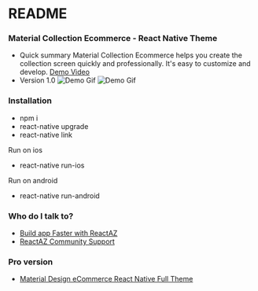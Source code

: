 # README #


### Material Collection Ecommerce - React Native Theme ###

* Quick summary
Material Collection Ecommerce helps you create the collection screen quickly and professionally. It's easy to customize and develop. [Demo Video](https://www.youtube.com/watch?v=bvAij4A8EAw)
* Version 1.0
![Demo Gif](http://g.recordit.co/28yCIsoseq.gif)
![Demo Gif](http://g.recordit.co/7YGR2Q8e9u.gif)

### Installation ###

* npm i
* react-native upgrade
* react-native link

Run on ios
* react-native run-ios

Run on android
* react-native run-android


### Who do I talk to? ###
* [Build app Faster with ReactAZ](https://reactaz.com/?utm_source=github&utm_medium=talk2pro_material_collection)
* [ReactAZ Community Support](https://support.reactaz.com/?utm_source=github&utm_medium=talk2pro_material_collection)

### Pro version ###
* [Material Design eCommerce React Native Full Theme](https://reactaz.com/downloads/material-design-ecommerce-react-native-full-theme/?utm_source=github&utm_medium=free2pro_material_collection)
